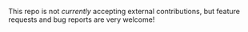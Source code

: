 This repo is not *currently* accepting external contributions, but feature
requests and bug reports are very welcome!
